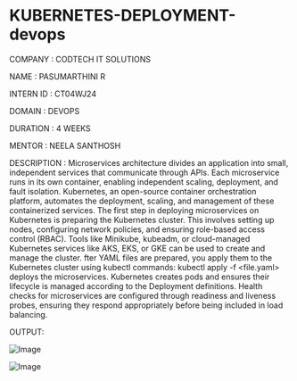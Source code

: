 # KUBERNETES-DEPLOYMENT-devops

COMPANY : CODTECH IT SOLUTIONS

NAME : PASUMARTHINI R

INTERN ID : CT04WJ24

DOMAIN : DEVOPS

DURATION : 4 WEEKS

MENTOR : NEELA SANTHOSH

DESCRIPTION : 
Microservices architecture divides an application into small, independent services that communicate through APIs. Each microservice runs in its own container, enabling independent scaling, deployment, and fault isolation. Kubernetes, an open-source container orchestration platform, automates the deployment, scaling, and management of these containerized services. The first step in deploying microservices on Kubernetes is preparing the Kubernetes cluster. This involves setting up nodes, configuring network policies, and ensuring role-based access control (RBAC). Tools like Minikube, kubeadm, or cloud-managed Kubernetes services like AKS, EKS, or GKE can be used to create and manage the cluster. fter YAML files are prepared, you apply them to the Kubernetes cluster using kubectl commands:
kubectl apply -f <file.yaml> deploys the microservices.
Kubernetes creates pods and ensures their lifecycle is managed according to the Deployment definitions.
Health checks for microservices are configured through readiness and liveness probes, ensuring they respond appropriately before being included in load balancing.


OUTPUT:


![Image](https://github.com/user-attachments/assets/113a5066-29f2-4812-b91d-c637c77f0c91)

![Image](https://github.com/user-attachments/assets/77ad8c94-851e-4766-8c4f-805f623fbea5)
